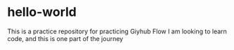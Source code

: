 # hello-world
This is a practice repository for practicing Giyhub Flow
I am looking to learn code, and this is one part of the journey
